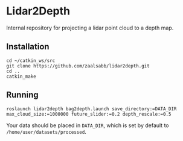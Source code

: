 # Lidar2Depth
Internal repository for projecting a lidar point cloud to a depth map.

## Installation

```
cd ~/catkin_ws/src
git clone https://github.com/zaalsabb/lidar2depth.git
cd ..
catkin_make
```

## Running

```
roslaunch lidar2depth bag2depth.launch save_directory:=DATA_DIR max_cloud_size:=1000000 future_slider:=0.2 depth_rescale:=0.5
```

Your data should be placed in `DATA_DIR`, which is set by default to `/home/user/datasets/processed`.
